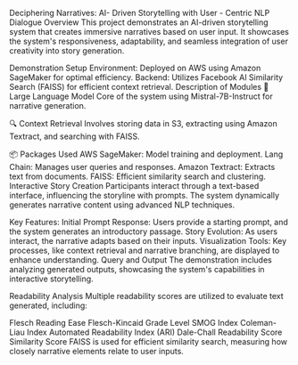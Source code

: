 Deciphering Narratives: AI- Driven Storytelling with User - Centric NLP Dialogue
Overview
This project demonstrates an AI-driven storytelling system that creates immersive narratives based on user input. It showcases the system's responsiveness, adaptability, and seamless integration of user creativity into story generation.

Demonstration Setup
Environment: Deployed on AWS using Amazon SageMaker for optimal efficiency.
Backend: Utilizes Facebook AI Similarity Search (FAISS) for efficient context retrieval.
Description of Modules
📖 Large Language Model
Core of the system using Mistral-7B-Instruct for narrative generation.

🔍 Context Retrieval
Involves storing data in S3, extracting using Amazon Textract, and searching with FAISS.

📦 Packages Used
AWS SageMaker: Model training and deployment.
Lang Chain: Manages user queries and responses.
Amazon Textract: Extracts text from documents.
FAISS: Efficient similarity search and clustering.
Interactive Story Creation
Participants interact through a text-based interface, influencing the storyline with prompts. The system dynamically generates narrative content using advanced NLP techniques.

Key Features:
Initial Prompt Response: Users provide a starting prompt, and the system generates an introductory passage.
Story Evolution: As users interact, the narrative adapts based on their inputs.
Visualization Tools: Key processes, like context retrieval and narrative branching, are displayed to enhance understanding.
Query and Output
The demonstration includes analyzing generated outputs, showcasing the system's capabilities in interactive storytelling.

Readability Analysis
Multiple readability scores are utilized to evaluate text generated, including:

Flesch Reading Ease
Flesch-Kincaid Grade Level
SMOG Index
Coleman-Liau Index
Automated Readability Index (ARI)
Dale-Chall Readability Score
Similarity Score
FAISS is used for efficient similarity search, measuring how closely narrative elements relate to user inputs.
